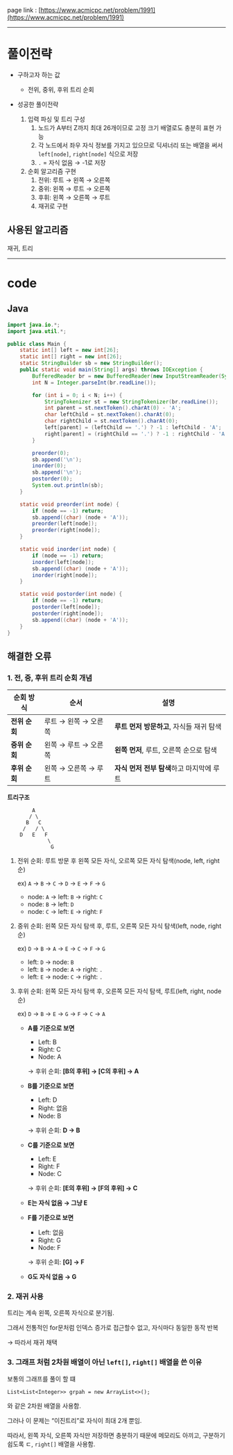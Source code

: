 page link : [https://www.acmicpc.net/problem/1991](https://www.acmicpc.net/problem/1991)

---

# 풀이전략
- 구하고자 하는 값
    - 전위, 중위, 후위 트리 순회

- 성공한 풀이전략
    1. 입력 파싱 및 트리 구성
        1. 노드가 A부터 Z까지 최대 26개이므로 고정 크기 배열로도 충분히 표현 가능
        2. 각 노드에서 좌우 자식 정보를 가지고 있으므로 딕셔너리 또는 배열을 써서 `left[node]`, `right[node]` 식으로 저장
        3. `.` = 자식 없음 → -1로 저장
    2. 순회 알고리즘 구현
        1. 전위: 루트 → 왼쪽 → 오른쪽
        2. 중위: 왼쪽 → 루트 → 오른쪽
        3. 후휘: 왼쪽 → 오른쪽 → 루트
        4. 재귀로 구현

## 사용된 알고리즘
재귀, 트리

---

# code

## Java

```java
import java.io.*;
import java.util.*;

public class Main {
    static int[] left = new int[26];
    static int[] right = new int[26];
    static StringBuilder sb = new StringBuilder();
    public static void main(String[] args) throws IOException {
        BufferedReader br = new BufferedReader(new InputStreamReader(System.in));
        int N = Integer.parseInt(br.readLine());

        for (int i = 0; i < N; i++) {
            StringTokenizer st = new StringTokenizer(br.readLine());
            int parent = st.nextToken().charAt(0) - 'A';
            char leftChild = st.nextToken().charAt(0);
            char rightChild = st.nextToken().charAt(0);
            left[parent] = (leftChild == '.') ? -1 : leftChild - 'A';
            right[parent] = (rightChild == '.') ? -1 : rightChild - 'A';
        }

        preorder(0);
        sb.append('\n');
        inorder(0);
        sb.append('\n');
        postorder(0);
        System.out.println(sb);
    }

    static void preorder(int node) {
        if (node == -1) return;
        sb.append((char) (node + 'A'));
        preorder(left[node]);
        preorder(right[node]);
    }

    static void inorder(int node) {
        if (node == -1) return;
        inorder(left[node]);
        sb.append((char) (node + 'A'));
        inorder(right[node]);
    }

    static void postorder(int node) {
        if (node == -1) return;
        postorder(left[node]);
        postorder(right[node]);
        sb.append((char) (node + 'A'));
    }
}
```

## 해결한 오류

### 1. 전, 중, 후위 트리 순회 개념

| **순회 방식** | **순서** | **설명** |
| --- | --- | --- |
| **전위 순회** | 루트 → 왼쪽 → 오른쪽 | **루트 먼저 방문하고**, 자식들 재귀 탐색 |
| **중위 순회** | 왼쪽 → 루트 → 오른쪽 | **왼쪽 먼저**, 루트, 오른쪽 순으로 탐색 |
| **후위 순회** | 왼쪽 → 오른쪽 → 루트 | **자식 먼저 전부 탐색**하고 마지막에 루트 |

**트리구조**

```
        A
       / \
      B   C
     /   / \
    D   E   F
             \
              G
```

1. 전위 순회: 루트 방문 후 왼쪽 모든 자식, 오르쪽 모든 자식 탐색(node, left, right 순)
    
    ex) `A` → `B` → `C` → `D` → `E` → `F` → `G`
    
    - node: `A` → left: `B` → right: `C`
    - node: `B` → left: `D`
    - node: `C` → left: `E` → right: `F`
2. 중위 순회: 왼쪽 모든 자식 탐색 후, 루트, 오른쪽 모든 자식 탐색(left, node, right 순)
    
    ex) `D` → `B` → `A` → `E` → `C` → `F` → `G`
    
    - left: `D` → node: `B`
    - left: `B` → node: `A` → right: `.`
    - left: `E` → node: `C` → right: `.`
3. 후위 순회: 왼쪽 모든 자식 탐색 후, 오른쪽 모든 자식 탐색, 루트(left, right, node 순)
    
    ex) `D` → `B` → `E` → `G` → `F` → `C` → `A`
    
    - **A를 기준으로 보면**
        - Left: B
        - Right: C
        - Node: A
        
        → 후위 순회: **[B의 후위] → [C의 후위] → A**
        
    
    - **B를 기준으로 보면**
        - Left: D
        - Right: 없음
        - Node: B
        
        → 후위 순회: **D → B**
        
    - **C를 기준으로 보면**
        - Left: E
        - Right: F
        - Node: C
        
        → 후위 순회: **[E의 후위] → [F의 후위] → C**
        
    
    - **E는 자식 없음 → 그냥 E**
    
    - **F를 기준으로 보면**
        - Left: 없음
        - Right: G
        - Node: F
        
        → 후위 순회: **[G] → F**
        
    
    - **G도 자식 없음 → G**

### 2. 재귀 사용

트리는 계속 왼쪽, 오른쪽 자식으로 분기됨.

그래서 전통적인 for문처럼 인덱스 증가로 접근할수 없고, 자식마다 동일한 동작 반복

→ 따라서 재귀 채택

### 3. 그래프 처럼 2차원 배열이 아닌 `left[]`, `right[]` 배열을 쓴 이유

보통의 그래프를 풀이 할 떄

`List<List<Integer>> grpah = new ArrayList<>();`

와 같은 2차원 배열을 사용함.

그러나 이 문제는 “이진트리”로 자식이 최대 2개 뿐임.

따라서, 왼쪽 자식, 오른쪽 자식만 저장하면 충분하기 때문에 메모리도 아끼고, 구분하기 쉽도록 ㄷ, `right[]` 배열을 사용함.
